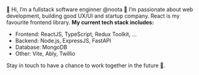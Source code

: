 
 👋 Hi, I’m a fullstack software enginner @noota
 👀 I’m passionate about web development, building good UX/UI and startup company. React is my favourite frontend library.
**My current tech stack includes:**

+ Frontend: ReactJS, TypeScript, Redux Toolkit, ...
+ Backend: Node.js, ExpressJS, FastAPI
+ Database: MongoDB
+ Other: Vite, Ably, Twillio

Stay in touch to have a chance to work together in the future 🤝.
